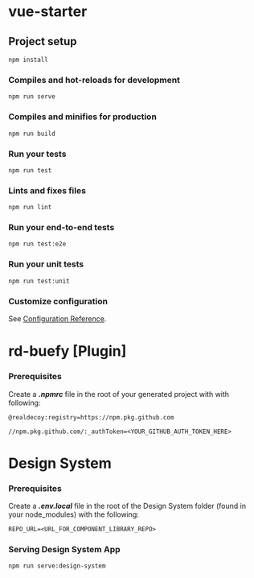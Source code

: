 # vue-starter

## Project setup

```
npm install
```

### Compiles and hot-reloads for development

```
npm run serve
```

### Compiles and minifies for production

```
npm run build
```

### Run your tests

```
npm run test
```

### Lints and fixes files

```
npm run lint
```

### Run your end-to-end tests

```
npm run test:e2e
```

### Run your unit tests

```
npm run test:unit
```

### Customize configuration

See [Configuration Reference](https://cli.vuejs.org/config/).

# rd-buefy [Plugin] 

### Prerequisites

Create a **_.npmrc_** file in the root of your generated project with with following:

`@realdecoy:registry=https://npm.pkg.github.com`

`//npm.pkg.github.com/:_authToken=<YOUR_GITHUB_AUTH_TOKEN_HERE>`

# Design System

### Prerequisites

Create a **_.env.local_** file in the root of the Design System folder (found in your node_modules) with the following:

`REPO_URL=<URL_FOR_COMPONENT_LIBRARY_REPO>`

### Serving Design System App

<!-- > To serve the design system web app run the following command:  -->
``` 
npm run serve:design-system
```
